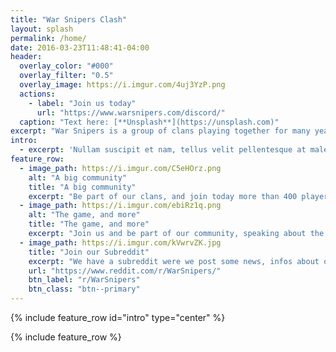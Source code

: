 ```yaml
---
title: "War Snipers Clash"
layout: splash
permalink: /home/
date: 2016-03-23T11:48:41-04:00
header:
  overlay_color: "#000"
  overlay_filter: "0.5"
  overlay_image: https://i.imgur.com/4uj3YzP.png
  actions:
    - label: "Join us today"
      url: "https://www.warsnipers.com/discord/"
  caption: "Text here: [**Unsplash**](https://unsplash.com)"
excerpt: "War Snipers is a group of clans playing together for many years. We are doing War Farming in the Farm War Alliance."
intro: 
  - excerpt: 'Nullam suscipit et nam, tellus velit pellentesque at malesuada, enim eaque. Quis nulla, netus tempor in diam gravida tincidunt, *proin faucibus* voluptate felis id sollicitudin. Centered with `type="center"`'
feature_row:
  - image_path: https://i.imgur.com/C5eHOrz.png
    alt: "A big community"
    title: "A big community"
    excerpt: "Be part of our clans, and join today more than 400 players around the world!"
  - image_path: https://i.imgur.com/ebiRz1q.png
    alt: "The game, and more"
    title: "The game, and more"
    excerpt: "Join us and be part of our community, speaking about the game, but also more topics."
  - image_path: https://i.imgur.com/kVwrvZK.jpg
    title: "Join our Subreddit"
    excerpt: "We have a subreddit were we post some news, infos about our clans."
    url: "https://www.reddit.com/r/WarSnipers/"
    btn_label: "r/WarSnipers"
    btn_class: "btn--primary"
---
```


{% include feature_row id="intro" type="center" %}

{% include feature_row %}

